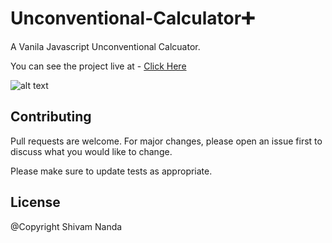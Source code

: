 # Unconventional-Calculator➕

A Vanila Javascript Unconventional Calcuator.

You can see the project live at - [Click Here] 

![alt text](https://i.ibb.co/RvtSbtW/ezgif-com-gif-maker-4.gif)

## Contributing
Pull requests are welcome. For major changes, please open an issue first to discuss what you would like to change.

Please make sure to update tests as appropriate.

## License

@Copyright Shivam Nanda

[Click Here]: <https://shivamnanda436.github.io/Unconventional-Calculator/>
